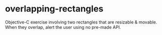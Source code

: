 # overlapping-rectangles

Objective-C exercise involving two rectangles that are resizable & movable. When they overlap, alert the user using no pre-made API.
